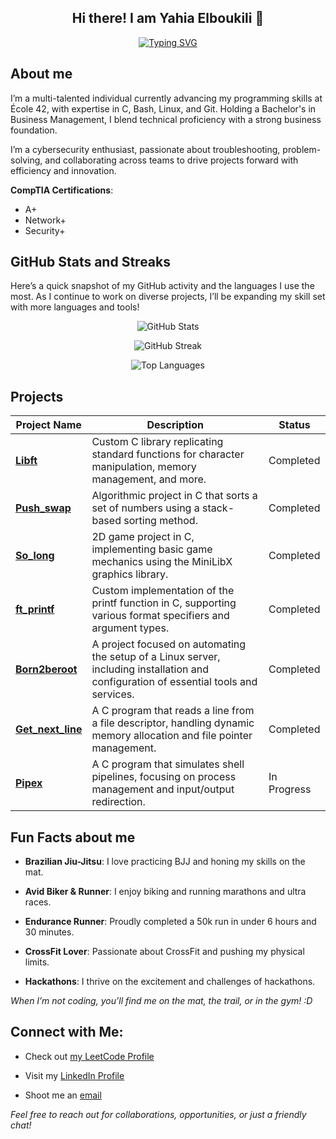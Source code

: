 
<div align="center">

## Hi there! I am Yahia Elboukili 👋

[![Typing SVG](https://readme-typing-svg.demolab.com/?lines=🖥️+Aspiring+Developer;🎓+Ecole+42+Student;Low-Level+Systems+Programmer;🔐+Cybersecurity+Enthusiast;🏴‍☠️+CTF+Player;📌+Problem+Solver;C,+Linux,+Bash;📚+Lifelong+Learner&font=Fira%20Code&center=true&width=450&height=100&color=FFFFFF&vCenter=true&pause=1000&size=22)](https://git.io/typing-svg)

</div>

## About me

I’m a multi-talented individual currently advancing my programming skills at École 42, with expertise in C, Bash, Linux, and Git. Holding a Bachelor's in Business Management, I blend technical proficiency with a strong business foundation.

I’m a cybersecurity enthusiast, passionate about troubleshooting, problem-solving, and collaborating across teams to drive projects forward with efficiency and innovation.

**CompTIA Certifications**:

- A+
- Network+
- Security+

##  GitHub Stats and Streaks

Here’s a quick snapshot of my GitHub activity and the languages I use the most. As I continue to work on diverse projects, I’ll be expanding my skill set with more languages and tools!
<div align ="center">

![GitHub Stats](https://github-readme-stats.vercel.app/api?username=yahyaeb&show_icons=true&theme=radical)

![GitHub Streak](https://github-readme-streak-stats.herokuapp.com/?user=yahyaeb&theme=radical)

![Top Languages](https://github-readme-stats.vercel.app/api/top-langs/?username=yahyaeb&layout=compact&theme=radical)

</div>

## Projects

| Project Name        | Description | Status        |
| ------------------- | ----------- | ------------- |
| **[Libft](https://github.com/yahyaeb/libft)**           | Custom C library replicating standard functions for character manipulation, memory management, and more. | Completed |
| **[Push_swap](https://github.com/yahyaeb/push_swap)**       | Algorithmic project in C that sorts a set of numbers using a stack-based sorting method. | Completed |
| **[So_long](https://github.com/yahyaeb/so_long)**         | 2D game project in C, implementing basic game mechanics using the MiniLibX graphics library. | Completed |
| **[ft_printf](https://github.com/yahyaeb/ft_printf)**       | Custom implementation of the printf function in C, supporting various format specifiers and argument types. | Completed |
| **[Born2beroot](https://github.com/yahyaeb/Born2BeRoot)**     | A project focused on automating the setup of a Linux server, including installation and configuration of essential tools and services. | Completed |
| **[Get_next_line](https://github.com/yahyaeb/get_next_line)**   | A C program that reads a line from a file descriptor, handling dynamic memory allocation and file pointer management. | Completed |
| **[Pipex](https://github.com/yahyaeb/pipex)**           | A C program that simulates shell pipelines, focusing on process management and input/output redirection. | In Progress |


## Fun Facts about me

- **Brazilian Jiu-Jitsu**: I love practicing BJJ and honing my skills on the mat.

- **Avid Biker & Runner**: I enjoy biking and running marathons and ultra races.

- **Endurance Runner**: Proudly completed a 50k run in under 6 hours and 30 minutes.

- **CrossFit Lover**: Passionate about CrossFit and pushing my physical limits.

- **Hackathons**: I thrive on the excitement and challenges of hackathons.

*When I’m not coding, you’ll find me on the mat, the trail, or in the gym! :D*

## Connect with Me:

- Check out [my LeetCode Profile](https://leetcode.com/u/yahyaeb/)

- Visit my [LinkedIn Profile](https://www.linkedin.com/in/yahia-elboukili/)

- Shoot me an [email](yahya.elboukili1@gmail.com)

*Feel free to reach out for collaborations, opportunities, or just a friendly chat!* 